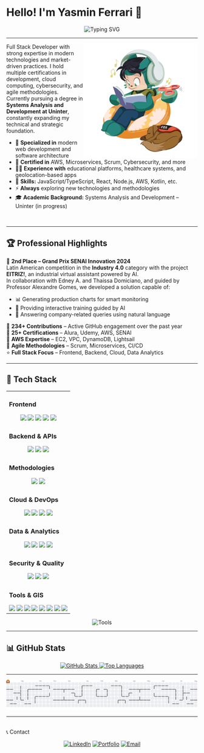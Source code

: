 # Hello! I'm Yasmin Ferrari 👋

<div align="center">
  <img src="https://readme-typing-svg.herokuapp.com?font=Ubuntu&size=28&pause=1000&color=FFCB05&center=true&vCenter=true&width=500&lines=Full+Stack+Developer;Passionate+about+technology;Always+evolving;Creating+innovative+solutions" alt="Typing SVG" />
</div>

---

<img align="right" src="./img/neurocats_D.png" width="300" alt="Octocat"/>

Full Stack Developer with strong expertise in modern technologies and market-driven practices. I hold multiple certifications in development, cloud computing, cybersecurity, and agile methodologies.  
Currently pursuing a degree in **Systems Analysis and Development at Uninter**, constantly expanding my technical and strategic foundation.

- 🔭 **Specialized in** modern web development and software architecture  
- 🌱 **Certified in** AWS, Microservices, Scrum, Cybersecurity, and more  
- 🧑‍💻 **Experience with** educational platforms, healthcare systems, and geolocation-based apps  
- 💬 **Skills:** JavaScript/TypeScript, React, Node.js, AWS, Kotlin, etc.  
- ⚡ **Always** exploring new technologies and methodologies  
- 🎓 **Academic Background:** Systems Analysis and Development – Uninter (in progress)

<br clear="right"/>

---

## 🏆 Professional Highlights

<div align="flex-start">

🥇 **2nd Place – Grand Prix SENAI Innovation 2024**  
Latin American competition in the **Industry 4.0** category with the project **EITRIZ!**, an industrial virtual assistant powered by AI.  
In collaboration with Edney A. and Thaissa Domiciano, and guided by Professor Alexandre Gomes, we developed a solution capable of:
- 📊 Generating production charts for smart monitoring
- 🧠 Providing interactive training guided by AI
- 🔎 Answering company-related queries using natural language

🥈 **234+ Contributions** – Active GitHub engagement over the past year  
🥉 **25+ Certifications** – Alura, Udemy, AWS, SENAI  
🏅 **AWS Expertise** – EC2, VPC, DynamoDB, Lightsail  
🎯 **Agile Methodologies** – Scrum, Microservices, CI/CD  
⭐ **Full Stack Focus** – Frontend, Backend, Cloud, Data Analytics  

</div>

---

## 🧩 Tech Stack

<table width="100%" align="center">

  <!-- FRONTEND -->
  <tr>
    <td align="center">
      <div align="left"><h3>Frontend</h3></div>
      <img src="https://img.shields.io/badge/HTML5-DD4B25?style=for-the-badge&logo=html5&logoColor=white" />
      <img src="https://img.shields.io/badge/CSS3-254BDD?style=for-the-badge&logo=css3&logoColor=white" />
      <img src="https://img.shields.io/badge/JavaScript-FFD600?style=for-the-badge&logo=javascript&logoColor=black" />
      <img src="https://img.shields.io/badge/TypeScript-3178C6?style=for-the-badge&logo=typescript&logoColor=white" />
      <img src="https://img.shields.io/badge/React-00D8FF?style=for-the-badge&logo=react&logoColor=black" />
    </td>
  </tr>

  <!-- BACKEND -->
  <tr>
    <td align="center">
      <div align="left"><h3>Backend & APIs</h3></div>
      <img src="https://img.shields.io/badge/Node.js-3C873A?style=for-the-badge&logo=node.js&logoColor=white" />
      <img src="https://img.shields.io/badge/Next.js-000000?style=for-the-badge&logo=next.js&logoColor=white" />
      <img src="https://img.shields.io/badge/Kotlin-9966CC?style=for-the-badge&logo=kotlin&logoColor=white" />
    </td>
  </tr>

  <!-- METHODOLOGIES -->
  <tr>
    <td align="center">
      <div align="left"><h3>Methodologies</h3></div>
      <img src="https://img.shields.io/badge/Scrum-6DB33F?style=for-the-badge&logo=scrumalliance&logoColor=white" />
      <img src="https://img.shields.io/badge/Microservices-6C3483?style=for-the-badge&logo=docker&logoColor=white" />
    </td>
  </tr>

  <!-- CLOUD -->
  <tr>
    <td align="center">
      <div align="left"><h3>Cloud & DevOps</h3></div>
      <img src="https://img.shields.io/badge/AWS-232F3E?style=for-the-badge&logo=amazonaws&logoColor=white" />
      <img src="https://img.shields.io/badge/EC2-F1600D?style=for-the-badge&logo=amazon-ec2&logoColor=white" />
      <img src="https://img.shields.io/badge/VPC-F78C1F?style=for-the-badge&logo=amazonaws&logoColor=white" />
      <img src="https://img.shields.io/badge/Lightsail-FEBE10?style=for-the-badge&logo=amazonaws&logoColor=black" />
    </td>
  </tr>

  <!-- DATA & ANALYTICS -->
  <tr>
    <td align="center">
      <div align="left"><h3>Data & Analytics</h3></div>
      <img src="https://img.shields.io/badge/PowerBI-F2C811?style=for-the-badge&logo=powerbi&logoColor=black" />
      <img src="https://img.shields.io/badge/Grafana-F46800?style=for-the-badge&logo=grafana&logoColor=white" />
      <img src="https://img.shields.io/badge/Prometheus-E6522C?style=for-the-badge&logo=prometheus&logoColor=white" />
      <img src="https://img.shields.io/badge/DynamoDB-2D72D9?style=for-the-badge&logo=amazondynamodb&logoColor=white" />
    </td>
  </tr>

  <!-- SECURITY -->
  <tr>
    <td align="center">
      <div align="left"><h3>Security & Quality</h3></div>
      <img src="https://img.shields.io/badge/Cybersecurity-A80000?style=for-the-badge&logo=fortinet&logoColor=white" />
      <img src="https://img.shields.io/badge/Quality%20Assurance-0F9D58?style=for-the-badge&logo=checkmarx&logoColor=white" />
      <img src="https://img.shields.io/badge/CI%2FCD-2684FF?style=for-the-badge&logo=gitlab&logoColor=white" />
    </td>
  </tr>

  <!-- TOOLS -->
  <tr>
    <td align="center">
      <div align="left"><h3>Tools & GIS</h3></div>
      <img src="https://img.shields.io/badge/Git-F05032?style=for-the-badge&logo=git&logoColor=white" />
      <img src="https://img.shields.io/badge/GitHub-24292E?style=for-the-badge&logo=github&logoColor=white" />
      <img src="https://img.shields.io/badge/VSCode-007ACC?style=for-the-badge&logo=visualstudiocode&logoColor=white" />
      <img src="https://img.shields.io/badge/Docker-0db7ed?style=for-the-badge&logo=docker&logoColor=white" />
      <img src="https://img.shields.io/badge/Linux-FCC624?style=for-the-badge&logo=linux&logoColor=black" />
      <img src="https://img.shields.io/badge/Figma-FF7262?style=for-the-badge&logo=figma&logoColor=white" />
      <img src="https://img.shields.io/badge/ArcGIS-087B84?style=for-the-badge&logo=arcgis&logoColor=white" />
      <img src="https://img.shields.io/badge/WebGIS-1F6F8B?style=for-the-badge&logo=esri&logoColor=white" />
    </td>
  </tr>

</table>

<p align="center">
  <img src="https://readme-typing-svg.herokuapp.com?font=Fira+Code&size=18&pause=2000&color=FFCB05&center=true&vCenter=true&width=500&lines=Dev+%E2%9A%A1+Git+%7C+GitHub+%7C+VS+Code;Cloud+%E2%98%81%EF%B8%8F+Docker+%7C+Linux+%7C+AWS;Design+%F0%9F%8E%A8+Figma+%7C+ArcGIS+%7C+WebGIS;Full+Stack+%F0%9F%9A%80+Developer+Complete+Stack" alt="Tools" />
</p>

---

## 📊 GitHub Stats

<div align="center">
  <a href="https://github.com/Ferrari65">
    <img width="47%" src="https://github-readme-stats.vercel.app/api?username=Ferrari65&show_icons=true&theme=radical&hide_border=false&bg_color=0D1117&title_color=FFCB05&icon_color=F59E0B&text_color=E2E8F0&border_color=FFCB05&custom_title=GitHub%20Stats&rank_icon=github" alt="GitHub Stats" />
  </a>
  <a href="https://github.com/Ferrari65">
    <img width="42%" src="https://github-readme-stats.vercel.app/api/top-langs/?username=Ferrari65&layout=compact&theme=radical&hide=html,css&hide_border=false&bg_color=0D1117&title_color=FFCB05&text_color=E2E8F0&border_color=FFCB05&custom_title=Top%20Languages" alt="Top Languages" />
  </a>
</div>

---
<div align="center">
<picture>
  <source media="(prefers-color-scheme: dark)" srcset="https://raw.githubusercontent.com/Ferrari65/Ferrari65/output/pacman-contribution-graph-dark.svg">
  <source media="(prefers-color-scheme: light)" srcset="https://raw.githubusercontent.com/Ferrari65/Ferrari65/output/pacman-contribution-graph.svg">
  <img alt="pacman contribution graph" src="https://raw.githubusercontent.com/Ferrari65/Ferrari65/output/pacman-contribution-graph.svg">
</picture>
</div>

---

<br> 📞 Contact </br>


<div align="center">
  
[![LinkedIn](https://img.shields.io/badge/LinkedIn-0077B5?style=for-the-badge&logo=linkedin&logoColor=white)](https://www.linkedin.com/in/yasmin-pereira-ferrari-42ba22317/)
[![Portfolio](https://img.shields.io/badge/Portfolio-000000?style=for-the-badge&logo=About.me&logoColor=white)](https://yasmin-ferrari.dev)
[![Email](https://img.shields.io/badge/Email-D14836?style=for-the-badge&logo=gmail&logoColor=white)](mailto:yasmin.ferrari365@email.com)

</div>


